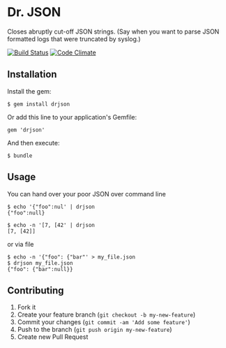# Dr. JSON

Closes abruptly cut-off JSON strings. (Say when you want to parse JSON formatted logs that were truncated by syslog.) 

[![Build Status](https://travis-ci.org/mat/drjson.svg?branch=master)](http://travis-ci.org/mat/drjson) [![Code Climate](http://img.shields.io/codeclimate/github/mat/drjson.svg)](https://codeclimate.com/github/mat/drjson)


## Installation

Install the gem:

    $ gem install drjson

Or add this line to your application's Gemfile:

    gem 'drjson'

And then execute:

    $ bundle

## Usage

You can hand over your poor JSON over command line

    $ echo '{"foo":nul' | drjson 
    {"foo":null}

    $ echo -n '[7, [42' | drjson
    [7, [42]]

or via file

    $ echo -n '{"foo": {"bar"' > my_file.json
    $ drjson my_file.json
    {"foo": {"bar":null}}


## Contributing

1. Fork it
2. Create your feature branch (`git checkout -b my-new-feature`)
3. Commit your changes (`git commit -am 'Add some feature'`)
4. Push to the branch (`git push origin my-new-feature`)
5. Create new Pull Request
